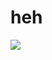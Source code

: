 <!--
id: 7749854
link: http://tumblr.atmos.org/post/7749854/heh
slug: heh
date: Sun Aug 05 2007 11:50:55 GMT-0700 (PDT)
publish: 2007-08-05
tags: 
title: heh
-->


heh
===

![](http://24.media.tumblr.com/7658485_500.jpg)

